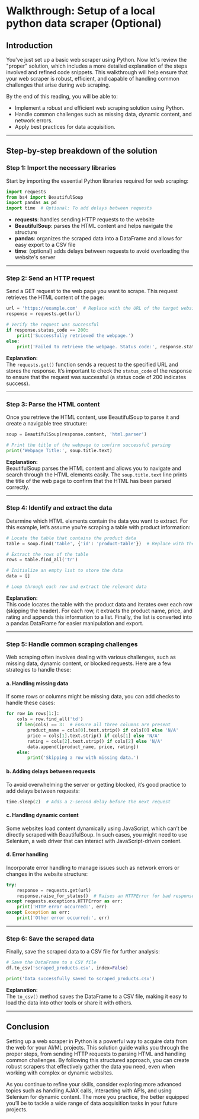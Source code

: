 # Walkthrough: Setup of a local python data scraper (Optional)

## Introduction

You've just set up a basic web scraper using Python. Now let's review the "proper" solution, which includes a more detailed explanation of the steps involved and refined code snippets. This walkthrough will help ensure that your web scraper is robust, efficient, and capable of handling common challenges that arise during web scraping.

By the end of this reading, you will be able to: 

- Implement a robust and efficient web scraping solution using Python.
- Handle common challenges such as missing data, dynamic content, and network errors.
- Apply best practices for data acquisition.

---

## Step-by-step breakdown of the solution

### Step 1: Import the necessary libraries

Start by importing the essential Python libraries required for web scraping:

```python
import requests
from bs4 import BeautifulSoup
import pandas as pd
import time  # Optional: To add delays between requests
```

- **requests**: handles sending HTTP requests to the website
- **BeautifulSoup**: parses the HTML content and helps navigate the structure
- **pandas**: organizes the scraped data into a DataFrame and allows for easy export to a CSV file
- **time**: (optional) adds delays between requests to avoid overloading the website's server

---

### Step 2: Send an HTTP request

Send a GET request to the web page you want to scrape. This request retrieves the HTML content of the page:

```python
url = 'https://example.com'  # Replace with the URL of the target website
response = requests.get(url)

# Verify the request was successful
if response.status_code == 200:
    print('Successfully retrieved the webpage.')
else:
    print('Failed to retrieve the webpage. Status code:', response.status_code)
```

**Explanation:**  
The `requests.get()` function sends a request to the specified URL and stores the response. It’s important to check the `status_code` of the response to ensure that the request was successful (a status code of 200 indicates success).

---

### Step 3: Parse the HTML content

Once you retrieve the HTML content, use BeautifulSoup to parse it and create a navigable tree structure:

```python
soup = BeautifulSoup(response.content, 'html.parser')

# Print the title of the webpage to confirm successful parsing
print('Webpage Title:', soup.title.text)
```

**Explanation:**  
BeautifulSoup parses the HTML content and allows you to navigate and search through the HTML elements easily. The `soup.title.text` line prints the title of the web page to confirm that the HTML has been parsed correctly.

---

### Step 4: Identify and extract the data

Determine which HTML elements contain the data you want to extract. For this example, let’s assume you’re scraping a table with product information:

```python
# Locate the table that contains the product data
table = soup.find('table', {'id': 'product-table'})  # Replace with the actual id or class name

# Extract the rows of the table
rows = table.find_all('tr')

# Initialize an empty list to store the data
data = []

# Loop through each row and extract the relevant data
```

**Explanation:**  
This code locates the table with the product data and iterates over each row (skipping the header). For each row, it extracts the product name, price, and rating and appends this information to a list. Finally, the list is converted into a pandas DataFrame for easier manipulation and export.

---

### Step 5: Handle common scraping challenges

Web scraping often involves dealing with various challenges, such as missing data, dynamic content, or blocked requests. Here are a few strategies to handle these:

#### a. Handling missing data

If some rows or columns might be missing data, you can add checks to handle these cases:

```python
for row in rows[1:]:
    cols = row.find_all('td')
    if len(cols) == 3:  # Ensure all three columns are present
        product_name = cols[0].text.strip() if cols[0] else 'N/A'
        price = cols[1].text.strip() if cols[1] else 'N/A'
        rating = cols[2].text.strip() if cols[2] else 'N/A'
        data.append([product_name, price, rating])
    else:
        print('Skipping a row with missing data.')
```

#### b. Adding delays between requests

To avoid overwhelming the server or getting blocked, it’s good practice to add delays between requests:

```python
time.sleep(2)  # Adds a 2-second delay before the next request
```

#### c. Handling dynamic content

Some websites load content dynamically using JavaScript, which can’t be directly scraped with BeautifulSoup. In such cases, you might need to use Selenium, a web driver that can interact with JavaScript-driven content.

#### d. Error handling

Incorporate error handling to manage issues such as network errors or changes in the website structure:

```python
try:
    response = requests.get(url)
    response.raise_for_status()  # Raises an HTTPError for bad responses
except requests.exceptions.HTTPError as err:
    print('HTTP error occurred:', err)
except Exception as err:
    print('Other error occurred:', err)
```

---

### Step 6: Save the scraped data

Finally, save the scraped data to a CSV file for further analysis:

```python
# Save the DataFrame to a CSV file
df.to_csv('scraped_products.csv', index=False)

print('Data successfully saved to scraped_products.csv')
```

**Explanation:**  
The `to_csv()` method saves the DataFrame to a CSV file, making it easy to load the data into other tools or share it with others.

---

## Conclusion

Setting up a web scraper in Python is a powerful way to acquire data from the web for your AI/ML projects. This solution guide walks you through the proper steps, from sending HTTP requests to parsing HTML and handling common challenges. By following this structured approach, you can create robust scrapers that effectively gather the data you need, even when working with complex or dynamic websites.

As you continue to refine your skills, consider exploring more advanced topics such as handling AJAX calls, interacting with APIs, and using Selenium for dynamic content. The more you practice, the better equipped you’ll be to tackle a wide range of data acquisition tasks in your future projects.